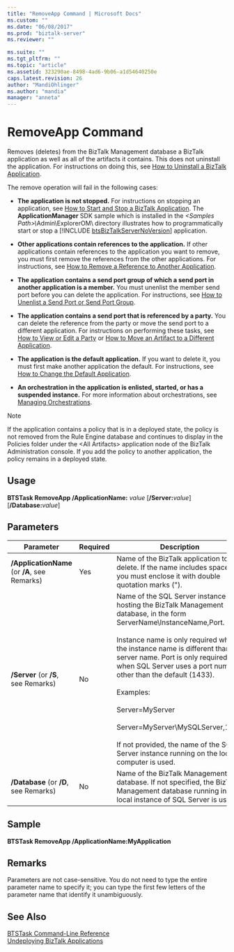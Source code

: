 ```yaml
---
title: "RemoveApp Command | Microsoft Docs"
ms.custom: ""
ms.date: "06/08/2017"
ms.prod: "biztalk-server"
ms.reviewer: ""

ms.suite: ""
ms.tgt_pltfrm: ""
ms.topic: "article"
ms.assetid: 323290ae-8498-4ad6-9b06-a1d54640250e
caps.latest.revision: 26
author: "MandiOhlinger"
ms.author: "mandia"
manager: "anneta"
---
```

# RemoveApp Command
Removes (deletes) from the BizTalk Management database a BizTalk application as well as all of the artifacts it contains. This does not uninstall the application. For instructions on doing this, see [How to Uninstall a BizTalk Application](../core/how-to-uninstall-a-biztalk-application.md).  
  
 The remove operation will fail in the following cases:  
  
- <strong>The application is not stopped.</strong> For instructions on stopping an application, see [How to Start and Stop a BizTalk Application](../core/how-to-start-and-stop-a-biztalk-application.md). The <strong>ApplicationManager</strong> SDK sample which is installed in the <em>\<Samples Path\>\\</em>Admin\ExplorerOM\ directory illustrates how to programmatically start or stop a [!INCLUDE [btsBizTalkServerNoVersion](../includes/btsbiztalkservernoversion-md.md)] application.  
  
- **Other applications contain references to the application.** If other applications contain references to the application you want to remove, you must first remove the references from the other applications. For instructions, see [How to Remove a Reference to Another Application](../core/how-to-remove-a-reference-to-another-application.md).  
  
- **The application contains a send port group of which a send port in another application is a member.** You must unenlist the member send port before you can delete the application. For instructions, see [How to Unenlist a Send Port or Send Port Group](../core/how-to-unenlist-a-send-port-or-send-port-group.md).  
  
- **The application contains a send port that is referenced by a party.** You can delete the reference from the party or move the send port to a different application. For instructions on performing these tasks, see [How to View or Edit a Party](http://msdn.microsoft.com/library/42e6f3a0-8f7d-4f6c-ab05-a1fab7bf46ca) or [How to Move an Artifact to a Different Application](../core/how-to-move-an-artifact-to-a-different-application.md).  
  
- **The application is the default application.** If you want to delete it, you must first make another application the default. For instructions, see [How to Change the Default Application](../core/how-to-change-the-default-application.md).  
  
- **An orchestration in the application is enlisted, started, or has a suspended instance.** For more information about orchestrations, see [Managing Orchestrations](../core/managing-orchestrations.md).  
  
> [!NOTE]
>  If the application contains a policy that is in a deployed state, the policy is not removed from the Rule Engine database and continues to display in the Policies folder under the \<All Artifacts\> application node of the BizTalk Administration console. If you add the policy to another application, the policy remains in a deployed state.  
  
## Usage  
 <strong>BTSTask RemoveApp /ApplicationName:</strong> <em>value</em> [<strong>/Server:</strong><em>value</em>] [<strong>/Database:</strong><em>value</em>]  
  
## Parameters  
  
|Parameter|Required|Description|  
|---------------|--------------|-----------------|  
|**/ApplicationName** (or **/A**, see Remarks)|Yes|Name of the BizTalk application to delete. If the name includes spaces, you must enclose it with double quotation marks (").|  
|**/Server** (or **/S**, see Remarks)|No|Name of the SQL Server instance hosting the BizTalk Management database, in the form ServerName\InstanceName,Port.<br /><br /> Instance name is only required when the instance name is different than the server name. Port is only required when SQL Server uses a port number other than the default (1433).<br /><br /> Examples:<br /><br /> Server=MyServer<br /><br /> Server=MyServer\MySQLServer,1533<br /><br /> If not provided, the name of the SQL Server instance running on the local computer is used.|  
|**/Database** (or **/D**, see Remarks)|No|Name of the BizTalk Management database. If not specified, the BizTalk Management database running in the local instance of SQL Server is used.|  
  
## Sample  
 **BTSTask RemoveApp /ApplicationName:MyApplication**  
  
## Remarks  
 Parameters are not case-sensitive. You do not need to type the entire parameter name to specify it; you can type the first few letters of the parameter name that identify it unambiguously.  
  
## See Also  
 [BTSTask Command-Line Reference](../core/btstask-command-line-reference.md)   
 [Undeploying BizTalk Applications](../core/undeploying-biztalk-applications.md)
